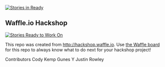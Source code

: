 [![Stories in Ready](https://badge.waffle.io/robinsta/NC_Hackshop_Vets.png?label=ready&title=Ready)](https://waffle.io/robinsta/NC_Hackshop_Vets)
## Waffle.io Hackshop

[![Stories Ready to Work On](https://badge.waffle.io/robinsta/NC_Hackshop_Vets.svg?label=ready&title=Cards%20Ready%20To%20Work%20On)](https://waffle.io/robinsta/NC_Hackshop_Vets)

This repo was created from http://hackshop.waffle.io. Use [the Waffle board](https://waffle.io/robinsta/NC_Hackshop_Vets) for this repo to always know what to do next for your hackshop project!

Contributors
  Cody Kemp
  Gunes Y
  Justin Rowley